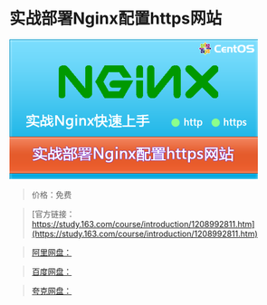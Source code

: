 # 实战部署Nginx配置https网站

![img](../../../assets/study163/free/ed4a2d6e134b47e0863db5208de0e484.png)

> 价格：免费

> [官方链接：https://study.163.com/course/introduction/1208992811.htm](https://study.163.com/course/introduction/1208992811.htm)

> [阿里网盘：]()

> [百度网盘：]()

> [夸克网盘：]()
